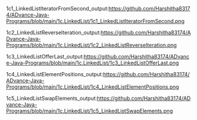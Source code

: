 1c1_LinkedListIteratorFromSecond_output:https://github.com/Harshitha83174/ADvance-Java-Programs/blob/main/1c.LinkedList/1c1_LinkedListIteratorFromSecond.png

1c2_LinkedListReverseIteration_output:https://github.com/Harshitha83174/ADvance-Java-Programs/blob/main/1c.LinkedList/1c2_LinkedListReverseIteration.png

1c3_LinkedListOfferLast_output:https://github.com/Harshitha83174/ADvance-Java-Programs/blob/main/1c.LinkedList/1c3_LinkedListOfferLast.png

1c4_LinkedListElementPositions_output:https://github.com/Harshitha83174/ADvance-Java-Programs/blob/main/1c.LinkedList/1c4_LinkedListElementPositions.png

1c5_LinkedListSwapElements_output:https://github.com/Harshitha83174/ADvance-Java-Programs/blob/main/1c.LinkedList/1c5_LinkedListSwapElements.png

